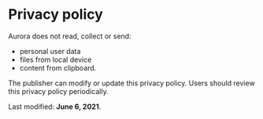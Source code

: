 # Privacy policy

Aurora does not read, collect or send: 
- personal user data
- files from local device
- content from clipboard.

The publisher can modify or update this privacy policy. Users should review this privacy policy periodically.

Last modified: **June 6, 2021**.
